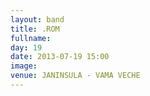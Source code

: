```yaml
---
layout: band
title: .ROM
fullname: 
day: 19
date: 2013-07-19 15:00
image: 
venue: JANINSULA - VAMA VECHE
---
```




